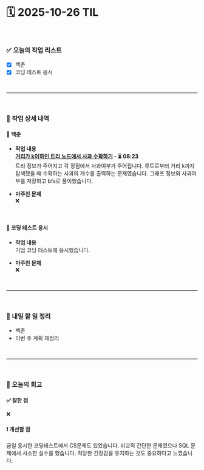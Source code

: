 # 🗓️ 2025-10-26 TIL

<br>

### ✅ 오늘의 작업 리스트  
- [x] 백준
- [x] 코딩 테스트 응시

<br>

---

<br>

### 📌 작업 상세 내역  

#### 🔹 백준
- **작업 내용**<br>
**[거리가 k이하인 트리 노드에서 사과 수확하기](https://www.acmicpc.net/problem/25516) - ⏳ 08:23**<br>
트리 정보가 주어지고 각 정점에서 사과여부가 주어집니다. 루트로부터 거리 k까지 탐색했을 때 수확하는 사과의 개수를 출력하는 문제였습니다. 그래프 정보와 사과여부를 저장하고 bfs로 풀이했습니다.

- **마주친 문제**<br>
❌

<br>

#### 🔹 코딩 테스트 응시
- **작업 내용**<br>
기업 코딩 테스트에 응시했습니다.

- **마주친 문제**<br>
❌

<br>

---

<br>

### 🚀 내일 할 일 정리  

- 백준
- 이번 주 계획 재정리

<br>

---

<br>

### 🧐 오늘의 회고  

#### ✅ 잘한 점
❌

#### ❗ 개선할 점
금일 응시한 코딩테스트에서 CS문제도 있었습니다. 비교적 간단한 문제였으나 SQL 문제에서 사소한 실수를 했습니다. 적당한 긴장감을 유지하는 것도 중요하다고 느꼈습니다. 

<br><br><br>